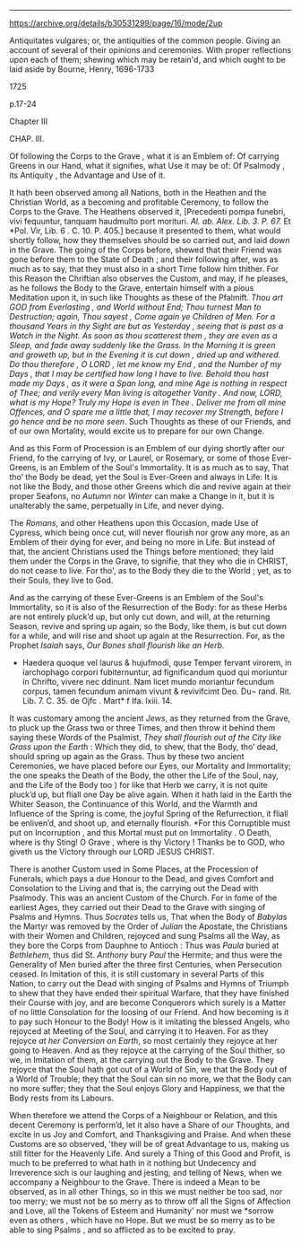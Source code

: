 

---

https://archive.org/details/b30531299/page/16/mode/2up

Antiquitates vulgares; or, the antiquities of the common people. Giving an account of several of their opinions and ceremonies. With proper reflections upon each of them; shewing which may be retain'd, and which ought to be laid aside
by Bourne, Henry, 1696-1733

1725

p.17-24

Chapter III



CHAP. III. 

Of following the Corps to the Grave , what it is an Emblem of: Of carrying Greens in our Hand, what it signifies, what Use it may be of: Of Psalmody , its Antiquity , the Advantage and Use of it.

It hath been observed among all Nations, both in the Heathen and the Christian World, as a becoming and profitable Ceremony, to follow the Corps to the Grave. The Heathens observed it, [Precedenti pompa funebri, vivi fequuntur, tanquam haudmulto port morituri. *Al. ab. Alex. Lib. 3. P. 67.* Et *Pol. Vir, Lib. 6 . C. 10. P. 405.] because it presented to them, what would shortly follow, how they themselves should be so carried out, and laid down in the Grave. The going of the Corps before, shewed that their Friend was gone before them to the State of Death ; and their following after, was as much as to say, that they must also in a short Time follow him thither. For this Reason the Chriftian also observes the Custom, and may, if he pleases, as he follows the Body to the Grave, entertain himself with a pious Meditation upon it, in such like Thoughts as these of the Pfalmift. 
*Thou art GOD from Everlasting , and World without End; Thou turnest Man to Destruction; again, Thou sayest , Come again ye Children of Men. For a thousand Years in thy Sight are but as Yesterday , seeing that is past as a Watch in the Night. As soon as thou scatterest them , they are even as a Sleep, and fade away suddenly like the Grass. In the Morning it is green and groweth up, but in the Evening it is cut down , dried up and withered. Do thou therefore , O LORD , let me know my End , and the Number of my Days , that I may be certified how long I have to live. Behold thou hast made my Days , as it were a Span long, and mine Age is nothing in respect of Thee;  and verily every Man living is altogether Vanity . And now, LORD, what is my Hope? Truly my Hope is even in Thee . Deliver me from all mine Offences, and O spare me a little that, I may recover my Strength, before I go hence and be no more seen*. Such Thoughts as these of our Friends, and of our own Mortality, would excite us to prepare for our own Change.

And as this Form of Procession is an Emblem of our dying shortly after our Friend, fo the carrying of Ivy, or Laurel, or Rosemary, or some of those Ever-Greens, is an Emblem of the Soul's Immortality. It is as much as to say, That tho’ the Body be dead, yet the Soul is Ever-Green and always in Life: It is not like the Body, and those other Greens which die and revive again at their proper Seafons, no *Autumn* nor *Winter* can make a Change in it, but it is unalterably the same, perpetually in Life, and never dying.

The *Romans*, and other Heathens upon this Occasion, made Use of Cypress, which being once cut, will never flourish nor grow any more, as an Emblem of their dying for ever, and being no more in Life. But instead of that, the ancient Christians used the Things before mentioned; they laid them under the Corps in the Grave, to signifie, that they who die in CHRIST, do not cease to live. For tho', as to the Body they die to the World ; yet, as to their Souls, they live to God.

And as the carrying of these Ever-Greens is an Emblem of the Soul's Immortality, so it is also of the Resurrection of the Body: for as these Herbs are not entirely pluck’d up, but only cut down, and will, at the returning Season, revive and spring up again; so the Body, like them, is but cut down for a while, and will rise and shoot up again at the Resurrection. For, as the Prophet *Isaiah* says, *Our Bones shall flourish like an Herb*.

* Haedera quoque vel laurus & hujufmodi, quse Temper fervant virorem, in iarchophago corpori fubiternuntur, ad fignificandum quod qui moriuntur in Chrifto, vivere nec ddinunt. Nam licet mundo moriantur fecundum corpus, tamen fecundum animam vivunt & revivifcimt Deo. Du¬ rand. Rit. Lib. 7. C. 35. de Ojfc . Mart* f Ifa. lxiii. 14.

It was customary among the ancient *Jews*, as they returned from the Grave, to pluck up the Grass two or three Times, and then throw it behind them saying these Words of the Psalmist, *They shall flourish out of the City like Grass upon the Earth* : Which they did, to shew, that the Body, tho’ dead, should spring up again as the Grass. Thus by these two ancient Ceremonies, we have placed before our Eyes, our Mortality and Immortality; the one speaks the Death of the Body, the other the Life of the Soul, nay, and the Life of the Body too ) for like that Herb we carry, it is not quite pluck’d up, but fliall one Day be alive again. When it hath laid in the Earth the Whiter Season, the Continuance of this World, and the Warmth and Influence of the Spring is come, the joyful Spring of the Refurrection, it fliall be enliven’d, and shoot up, and eternally flourish. *For this Corruptible must put on Incorruption , and this Mortal must put on Immortality . O Death, where is thy Sting! O Grave , where is thy Victory ! Thanks be to GOD, who giveth us the Victory through our LORD JESUS CHRIST.

There is another Custom used in Some Places, at the Procession of Funerals, which pays a due Honour to the Dead, and gives Comfort and Consolation to the Living and that is, the carrying out the Dead with Psalmody. This was an ancient Custom of the Church. For in fome of the earliest Ages, they carried out their Dead to the Grave with singing of Psalms and Hymns. Thus *Socrates* tells us, That when the Body of *Babylas* the Martyr was removed by the Order of *Julian* the Apostate, the Christians with their Women and Children, rejoyced and sung Psalms all the Way, as they bore the Corps from Dauphne to Antioch : Thus was *Paula* buried at *Bethlehem*, thus did St. *Anthony* bury *Paul* the Hermite; and thus were the Generality of Men buried after the three first Centuries, when Persecution ceased. In Imitation of this, it is still customary in several Parts of this Nation, to carry out the Dead with singing of Psalms and Hymns of Triumph to shew that they have ended their spiritual Warfare, that they have finished their Course with joy, and are become Conquerors which surely is a Matter of no little Consolation for the loosing of our Friend. And how becoming is it to pay such Honour to the Body! How is it imitating the blessed Angels, who rejoyced at Meeting of the Soul, and carrying it to Heaven. For as they rejoyce *at her Conversion on Earth*, so most certainly they rejoyce at her going to Heaven. And as they rejoyce at the carrying of the Soul thither, so we, in Imitation of them, at the carrying out the Body to the Grave. They rejoyce that the Soul hath got out of a World of Sin, we that the Body out of a World of Trouble; they that the Soul can sin no more, we that the Body can no more suffer; they that the Soul enjoys Glory and Happiness, we that the Body rests from its Labours.

When therefore we attend the Corps of a Neighbour or Relation, and this decent Ceremony is perform’d, let it also have a Share of our Thoughts, and excite in us Joy and Comfort, and Thanksgiving and Praise. And when these Customs are so observed, 'they will be of great Advantage to us, making us still fitter for the Heavenly Life. And surely a Thing of this Good and Profit, is much to be preferred to what hath in it nothing but Undecency and Irreverence sich is our laughing and jesting, and telling of News, when we accompany a Neighbour to the Grave. There is indeed a Mean to be observed, as in all other Things, so in this we must neither be too sad, nor too merry; we must not be so merry as to throw off all the Signs of Affection and Love, all the Tokens of Esteem and Humanity' nor must we *sorrow even as others , which have no Hope. But we must be so merry as to be able to sing Psalms , and so afflicted as to be excited to pray.






